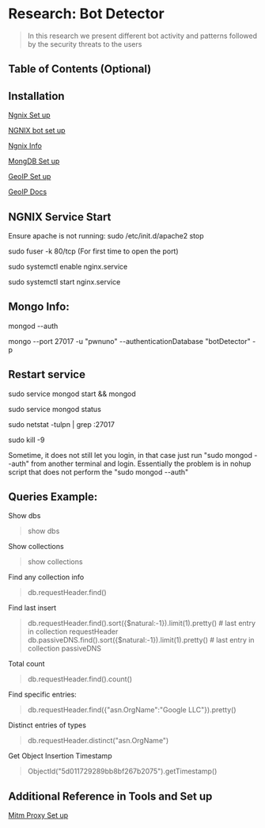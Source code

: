 # Research: Bot Detector

> In this research we present different bot activity and patterns followed by the security threats to the users


## Table of Contents (Optional)

## Installation 

<a href= "https://www.digitalocean.com/community/tutorials/how-to-install-nginx-on-ubuntu-18-04"> Ngnix Set up </a>

<a href= "https://tech.marksblogg.com/detect-bots-apache-nginx-logs.html"> NGNIX bot set up </a>

<a href= "https://www.fullstackpython.com/nginx.html"> Ngnix Info </a>

<a href= "https://www.howtoforge.com/tutorial/install-mongodb-on-ubuntu/"> MongDB Set up </a>

<a href= "http://ctrtard.com/code/how-to-install-the-maxmind-geoip2-database-for-php/"> GeoIP Set up </a>

<a href = "https://www.php.net/manual/en/book.geoip.php"> GeoIP Docs </a>

## NGNIX Service Start

Ensure apache is not running: sudo /etc/init.d/apache2 stop

sudo fuser -k 80/tcp (For first time to open the port)

sudo systemctl enable nginx.service

sudo systemctl start nginx.service

## Mongo Info:

mongod --auth

mongo --port 27017 -u "pwnuno" --authenticationDatabase "botDetector" -p 

## Restart service

sudo service mongod start && mongod

sudo service mongod status

sudo netstat -tulpn | grep :27017

sudo kill -9 <pid>

Sometime, it does not still let you login, in that case just run "sudo mongod --auth" from another terminal and login. Essentially the problem is in nohup script that does not perform the "sudo mongod --auth"


## Queries Example:

Show dbs
> show dbs

Show collections
> show collections

Find any collection info
> db.requestHeader.find()

Find last insert
> db.requestHeader.find().sort({$natural:-1}).limit(1).pretty() # last entry in collection requestHeader
> db.passiveDNS.find().sort({$natural:-1}).limit(1).pretty() # last entry in collection passiveDNS

Total count
> db.requestHeader.find().count()

Find specific entries:
> db.requestHeader.find({"asn.OrgName":"Google LLC"}).pretty()

Distinct entries of types
> db.requestHeader.distinct("asn.OrgName")

Get Object Insertion Timestamp
> ObjectId("5d011729289bb8bf267b2075").getTimestamp()

## Additional Reference in Tools and Set up
<a href ="https://github.com/ba127004/detectbot/blob/master/docs/mitmproxy-setup.pdf"> Mitm Proxy Set up </a>
